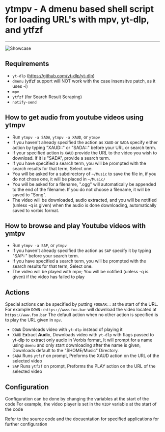 # ytmpv - A dmenu based shell script for loading URL's with mpv, yt-dlp, and ytfzf
--------

![Showcase](./showcase.gif)

## Requirements
- `yt-dlp` (https://github.com/yt-dlp/yt-dlp)
- `dmenu` (ytfzf support will NOT work with the case insensitve patch, as it uses -i)
- `mpv`
- `ytfzf` (for Search Result Scraping)
- `notify-send`

## How to get audio from youtube videos using ytmpv
- Run `ytmpv -a SADA`, `ytmpv -a XAUD`, or `ytmpv`
- If you haven't already specified the action as `XAUD` or `SADA` specify either action by typing "XAUD::" or "SADA::"
before your URL or search term.
- If your specified action is `XAUD` provide the URL to the video you wish to download. If it is "SADA", provide a search term.
- If you have specified a search term, you will be prompted with the search results for that term, Select one.
- You will be asked for a subdirectory of `~/Music` to save the file in, if you do not chose one, it will be placed in `~/Music/`
- You will be asked for a filename, ".ogg" will automatically be appended to the end of the filename. If you do not choose a filename, it will be saved to "Song".
- The video will be downloaded, audio extracted, and you will be notified (unless -q is given) when the audio is done downloading, automatically saved to vorbis
format.

## How to browse and play Youtube videos with ymtpv
- Run `ytmpv -a SAP`, or `ytmpv`
- If you haven't already specified the action as `SAP` specify it by typing "SAP::" before your search term.
- If you have specified a search term, you will be prompted with the search results for that term, Select one.
- The video will be played with mpv; You will be notified (unless -q is given) if the video has failed to play

## Actions
Special actions can be specified by putting `FOOBAR::` at the start of the URL.
For example `DOWN::https://www.foo.bar` will download the video located at `https://www.foo.bar`
The default action when no other action is specified is to play the URL given in `mpv`.

- `DOWN` Downloads video with `yt-dlp` instead of playing it
- `XAUD` E**x**tract **Aud**io, Downloads video with `yt-dlp` with flags passed to yt-dlp
to extract only audio in Vorbis format, It will prompt for a name using `dmenu`
and only start downloading after the name is given, Downloads default to the "$HOME/Music"
Directory.
- `SADA` Runs `ytfzf` on prompt, Preforms the XAUD action on the URL of the selected video
- `SAP` Runs `ytfzf` on prompt, Preforms the PLAY action on the URL of the selected video

## Configuration
Configuration can be done by changing the variables at the start of the code
For example, the video player is set in the `VIDP` variable at the start of the code

Refer to the source code and the docuentation for specified applications for
further configuration
